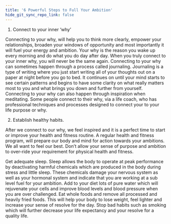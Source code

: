 ```yaml
---
title: '6 Powerful Steps to Full Your Ambition'
hide_git_sync_repo_link: false
---
```


1. Connect to your inner ‘why’

Connecting to your why, will help you to think more clearly, empower your relationships, broaden your windows of opportunity and most importantly it will fuel your energy and ambition. Your why is the reason you wake up every morning and do what you do day after day. When you truly connect to your inner why, you will never be the same again. Connecting to your why can sometimes happen through a process called journaling. Journaling is a type of writing where you just start writing all of your thoughts out on a paper at night before you go to bed. It continues on until your mind starts to see certain patterns and begins to have some clarity on what really matters most to you and what brings you down and further from yourself. Connecting to your why can also happen through inspiration when meditating. Some people connect to their why, via a life coach, who has professional techniques and processes designed to connect your to your life purpose or why.

2. Establish healthy habits. 

After we connect to our why, we feel inspired and it is a perfect time to start or improve your health and fitness routine. A regular health and fitness program, will prepare our body and mind for action towards your ambitions. We all want to feel our best. Don’t allow your sense of purpose and ambition to over-ride your requirement for physical health and fitness.

Get adequate sleep. Sleep allows the body to operate at peak performance by deactivating harmful chemicals which are produced in the body during stress and little sleep. These chemicals damage your nervous system as well as your hormonal system and indicate that you are working at a sub level fuel for your ambition. Add to your diet lots of pure water which will rejuvenate your cells and improve blood levels and blood pressure when you are over challenged. Eat whole foods and remove all processed and heavily fried foods. This will help your body to lose weight, feel lighter and increase your sense of resolve for the day. Stop bad habits such as smoking which will further decrease your life expectancy and your resolve for a quality life.